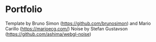 # Portfolio
Template by Bruno Simon (https://github.com/brunosimon) and Mario Carillo (https://marioecg.com/)
Noise by Stefan Gustavson (https://github.com/ashima/webgl-noise)
